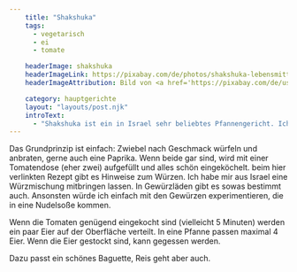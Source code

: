 ```yaml
---
    title: "Shakshuka"
    tags:
      - vegetarisch
      - ei
      - tomate

    headerImage: shakshuka
    headerImageLink: https://pixabay.com/de/photos/shakshuka-lebensmittel-gericht-6238787/
    headerImageAttribution: Bild von <a href='https://pixabay.com/de/users/oraswet-15477529/?utm_source=link-attribution&amp;utm_medium=referral&amp;utm_campaign=image&amp;utm_content=6238787'>Светлана Химочка</a> auf <a href='https://pixabay.com/de/?utm_source=link-attribution&amp;utm_medium=referral&amp;utm_campaign=image&amp;utm_content=6238787'>Pixabay</a>

    category: hauptgerichte
    layout: "layouts/post.njk"
    introText:
      - "Shakshuka ist ein in Israel sehr beliebtes Pfannengericht. Ich kenne es noch aus meiner Studienzeit (ab 1988) unter dem Namen \"Eier in Tomatensugo\"."
---
```


Das Grundprinzip ist einfach:
Zwiebel nach Geschmack würfeln und anbraten, gerne auch eine Paprika. Wenn beide gar sind, wird mit einer Tomatendose (eher zwei) aufgefüllt und alles schön eingeköchelt. beim hier verlinkten Rezept gibt es Hinweise zum Würzen. Ich habe mir aus Israel eine Würzmischung mitbringen lassen. In Gewürzläden gibt es sowas bestimmt auch. Ansonsten würde ich einfach mit den Gewürzen experimentieren, die in eine Nudelsoße kommen.

Wenn die Tomaten genügend eingekocht sind (vielleicht 5 Minuten) werden ein paar Eier auf der Oberfläche verteilt. In eine Pfanne passen maximal 4 Eier. Wenn die Eier gestockt sind, kann gegessen werden.

Dazu passt ein schönes Baguette, Reis geht aber auch.
